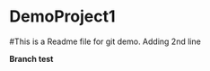 # DemoProject1

#This is a Readme file for git demo.
Adding 2nd line

************Branch test************